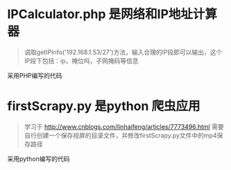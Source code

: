# IPCalculator.php 是网络和IP地址计算器
> 调取getIPInfo('192.168.1.53/27')方法，输入合理的IP段即可以输出，这个IP段下包括：ip，掩位吗，子网掩码等信息

采用PHP编写的代码

# firstScrapy.py 是python 爬虫应用
> 学习于 http://www.cnblogs.com/linhaifeng/articles/7773496.html 
> 需要自行创建一个保存视屏的目录文件，并修改firstScrapy.py文件中的mp4保存路径

采用python编写的代码
